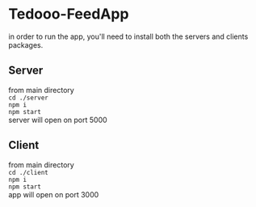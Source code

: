 # Tedooo-FeedApp

in order to run the app, you'll need to install both the servers and clients packages.

## Server

from main directory\
`cd ./server`\
`npm i`\
`npm start`\
server will open on port 5000

## Client

from main directory\
`cd ./client`\
`npm i`\
`npm start`\
app will open on port 3000
